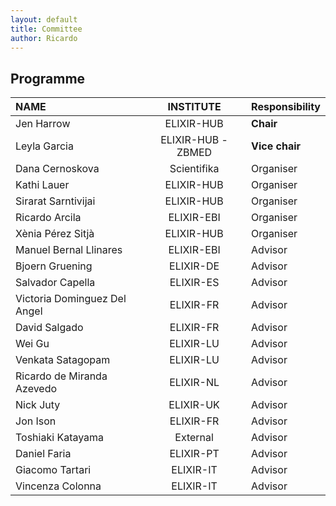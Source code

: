 ```yaml
---
layout: default
title: Committee
author: Ricardo
---
```

## Programme

|**NAME**|**INSTITUTE**|**Responsibility**|
|:---------------------|:----------------:|:----------|
| Jen Harrow                 | ELIXIR-HUB  | **Chair**  | 
| Leyla Garcia               | ELIXIR-HUB - ZBMED | **Vice chair** | 
| Dana Cernoskova            | Scientifika | Organiser  | 
| Kathi Lauer                | ELIXIR-HUB  | Organiser  | 
| Sirarat Sarntivijai        | ELIXIR-HUB  | Organiser  | 
| Ricardo Arcila             | ELIXIR-EBI  | Organiser  |
| Xènia Pérez Sitjà             | ELIXIR-HUB  | Organiser  | 
| Manuel Bernal Llinares     | ELIXIR-EBI  | Advisor    |
| Bjoern Gruening            | ELIXIR-DE   | Advisor    |  
| Salvador Capella           | ELIXIR-ES   | Advisor    |
| Victoria Dominguez Del Angel  | ELIXIR-FR   | Advisor  |
| David Salgado              | ELIXIR-FR   | Advisor  | 
| Wei Gu   | ELIXIR-LU   | Advisor  |
| Venkata Satagopam    | ELIXIR-LU   | Advisor    | 
| Ricardo de Miranda Azevedo | ELIXIR-NL   | Advisor    |
| Nick Juty | ELIXIR-UK   | Advisor    |
| Jon Ison | ELIXIR-FR   | Advisor    |
| Toshiaki Katayama          | External    | Advisor    | 
| Daniel Faria               | ELIXIR-PT   | Advisor    | 
| Giacomo Tartari            | ELIXIR-IT   | Advisor    | 
| Vincenza Colonna           | ELIXIR-IT   | Advisor    | 


